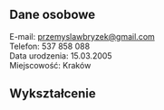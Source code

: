 ## Dane osobowe
E-mail: przemyslawbryzek@gmail.com  <br />
Telefon: 537 858 088  <br />
Data urodzenia: 15.03.2005  <br />
Miejscowość: Kraków
## Wykształcenie
